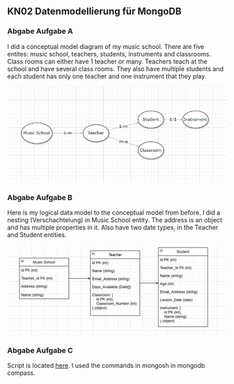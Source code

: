 ## KN02 Datenmodellierung für MongoDB

### Abgabe Aufgabe A

I did a conceptual model diagram of my music school. There are five entites: music school, teachers, students, instruments and classrooms. Class rooms can either have 1 teacher or many. Teachers teach at the school and have several class rooms. They also have multiple students and each student has only one teacher and one instrument that they play.
  
![screenshot](./images/conceptual-model-music-school.png)

### Abgabe Aufgabe B
Here is my logical data model to the conceptual model from before. I did a nesting (Verschachtelung) in Music School entity. The address is an object and has multiple properties in it. Also have two date types, in the Teacher and Student entities.

![screenshot](./images/logisches-model-music-school.png)

### Abgabe Aufgabe C
Script is located [here](script-mongosh.js). I used the commands in mongosh in mongodb compass.
